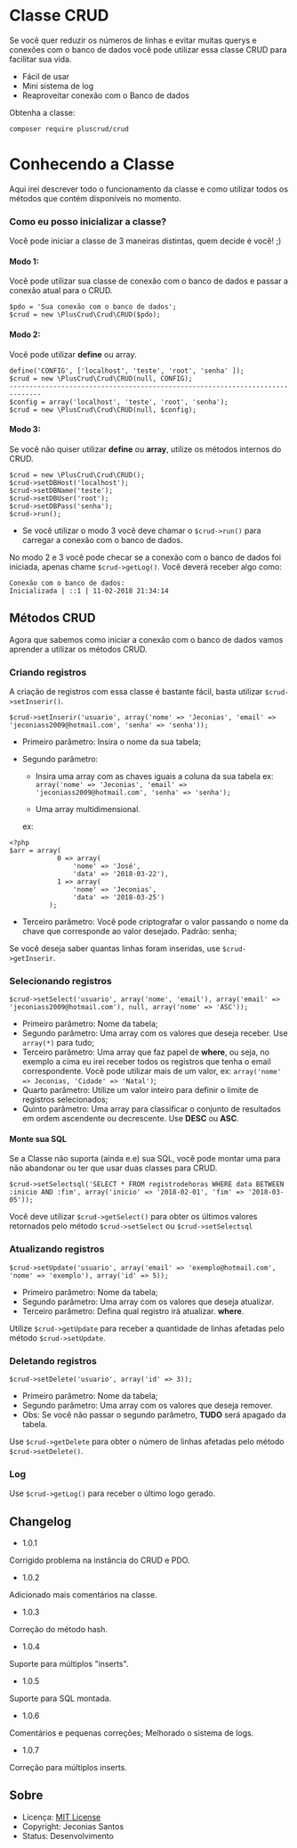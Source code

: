 # Classe CRUD

Se você quer reduzir os números de linhas e evitar muitas querys e conexões com o banco de dados você pode utilizar essa classe CRUD para facilitar sua vida.

   - Fácil de usar
   - Mini sistema de log
   - Reaproveitar conexão com o Banco de dados

Obtenha a classe:

    composer require pluscrud/crud

# Conhecendo a Classe
Aqui irei descrever todo o funcionamento da classe e como utilizar todos os métodos que contém disponíveis no momento.

### Como eu posso inicializar a classe?
Você pode iniciar a classe de 3 maneiras distintas, quem decide é você! ;)

#### Modo 1:
Você pode utilizar sua classe de conexão com o banco de dados e passar a conexão atual para o CRUD.

    $pdo = 'Sua conexão com o banco de dados';
    $crud = new \PlusCrud\Crud\CRUD($pdo);

#### Modo 2:
Você pode utilizar **define** ou array.

    define('CONFIG', ['localhost', 'teste', 'root', 'senha' ]);
    $crud = new \PlusCrud\Crud\CRUD(null, CONFIG);
    ------------------------------------------------------------------------------
    $config = array('localhost', 'teste', 'root', 'senha');
    $crud = new \PlusCrud\Crud\CRUD(null, $config);

#### Modo 3:
Se você não quiser utilizar **define** ou **array**, utilize os métodos internos do CRUD.  

    $crud = new \PlusCrud\Crud\CRUD();
    $crud->setDBHost('localhost');
    $crud->setDBName('teste');
    $crud->setDBUser('root');
    $crud->setDBPass('senha');
    $crud->run();

- Se você utilizar o modo 3 você deve chamar o `$crud->run()` para carregar a conexão com o banco de dados.

No modo 2 e 3 você pode checar se a conexão com o banco de dados foi iniciada, apenas chame `$crud->getLog()`. Você deverá receber algo como:

    Conexão com o banco de dados:
    Inicializada | ::1 | 11-02-2018 21:34:14

## Métodos CRUD
Agora que sabemos como iniciar a conexão com o banco de dados vamos aprender a utilizar os métodos CRUD.

### Criando registros
A criação de registros com essa classe é bastante fácil, basta utilizar `$crud->setInserir()`.

    $crud->setInserir('usuario', array('nome' => 'Jeconias', 'email' => 'jeconiass2009@hotmail.com', 'senha' => 'senha'));

- Primeiro parâmetro: Insira o nome da sua tabela;
- Segundo parâmetro:
    - Insira uma array com as chaves iguais a coluna da sua tabela
        ex:
`array('nome' => 'Jeconias', 'email' => 'jeconiass2009@hotmail.com', 'senha' => 'senha');`

    - Uma array multidimensional.

    ex:
```
<?php
$arr = array(
            0 => array(
                'nome' => 'José',
                'data' => '2018-03-22'),
            1 => array(
                'nome' => 'Jeconias',
                'data' => '2018-03-25')
          );
```

- Terceiro parâmetro: Você pode criptografar o valor passando o nome da chave que corresponde ao valor desejado. Padrão: senha;

Se você deseja saber quantas linhas foram inseridas, use `$crud->getInserir`.

### Selecionando registros

    $crud->setSelect('usuario', array('nome', 'email'), array('email' => 'jeconiass2009@hotmail.com'), null, array('nome' => 'ASC'));

- Primeiro parâmetro: Nome da tabela;
- Segundo parâmetro: Uma array com os valores que deseja receber. Use `array(*)` para tudo;
- Terceiro parâmetro: Uma array que faz papel de **where**, ou seja, no exemplo a cima eu irei receber todos os registros que tenha o email correspondente. Você pode utilizar mais de um valor, ex: `array('nome' => Jeconias, 'Cidade' => 'Natal')`;
- Quarto parâmetro: Utilize um valor inteiro para definir o limite de registros selecionados;
- Quinto parâmetro: Uma array para classificar o conjunto de resultados em ordem ascendente ou decrescente. Use **DESC** ou **ASC**.

#### Monte sua SQL

Se a Classe não suporta (ainda e.e) sua SQL, você pode montar uma para não abandonar ou ter que usar duas classes para CRUD.

    $crud->setSelectsql('SELECT * FROM registrodehoras WHERE data BETWEEN :inicio AND :fim', array('inicio' => '2018-02-01', 'fim' => '2018-03-05'));

Você deve utilizar `$crud->getSelect()` para obter os últimos valores retornados pelo método `$crud->setSelect` ou `$crud->setSelectsql`

### Atualizando registros

    $crud->setUpdate('usuario', array('email' => 'exemplo@hotmail.com', 'nome' => 'exemplo'), array('id' => 5));

- Primeiro parâmetro: Nome da tabela;
- Segundo parâmetro: Uma array com os valores que deseja atualizar.
- Terceiro parâmetro: Defina qual registro irá atualizar. **where**.

Utilize `$crud->getUpdate` para receber a quantidade de linhas afetadas pelo método `$crud->setUpdate`.

### Deletando registros

    $crud->setDelete('usuario', array('id' => 3));

- Primeiro parâmetro: Nome da tabela;
- Segundo parâmetro: Uma array com os valores que deseja remover.
- Obs: Se você não passar o segundo parâmetro, **TUDO** será apagado da tabela.

Use `$crud->getDelete` para obter o número de linhas afetadas pelo método `$crud->setDelete()`.

### Log

Use `$crud->getLog()` para receber o último logo gerado.

## Changelog

- 1.0.1

Corrigido problema na instância do CRUD e PDO.

- 1.0.2

Adicionado mais comentários na classe.

- 1.0.3

Correção do método hash.

- 1.0.4

Suporte para múltiplos "inserts".

- 1.0.5

Suporte para SQL montada.

- 1.0.6

Comentários e pequenas correções;
Melhorado o sistema de logs.

- 1.0.7

Correção para múltiplos inserts.

## Sobre
- Licença: [MIT License](https://opensource.org/licenses/MIT)
- Copyright: Jeconias Santos
- Status: Desenvolvimento
